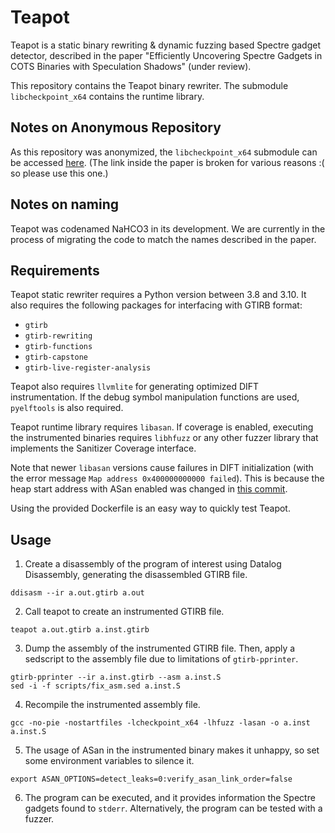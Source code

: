 # Teapot

Teapot is a static binary rewriting & dynamic fuzzing based Spectre gadget detector, 
described in the paper "Efficiently Uncovering Spectre Gadgets in COTS Binaries with Speculation Shadows" (under review).

This repository contains the Teapot binary rewriter. 
The submodule `libcheckpoint_x64` contains the runtime library.

## Notes on Anonymous Repository

As this repository was anonymized, the `libcheckpoint_x64` submodule can be accessed [here](https://anonymous.4open.science/r/libcheckpoint_x64-C810).
(The link inside the paper is broken for various reasons :( so please use this one.)

## Notes on naming

Teapot was codenamed NaHCO3 in its development.
We are currently in the process of migrating the code to match the names described in the paper.

## Requirements

Teapot static rewriter requires a Python version between 3.8 and 3.10.
It also requires the following packages for interfacing with GTIRB format:

- `gtirb`
- `gtirb-rewriting`
- `gtirb-functions`
- `gtirb-capstone`
- `gtirb-live-register-analysis`

Teapot also requires `llvmlite` for generating optimized DIFT instrumentation.
If the debug symbol manipulation functions are used, `pyelftools` is also required.

Teapot runtime library requires `libasan`. 
If coverage is enabled, executing the instrumented binaries requires `libhfuzz` 
or any other fuzzer library that implements the Sanitizer Coverage interface.  

Note that newer `libasan` versions cause failures in DIFT initialization 
(with the error message `Map address 0x400000000000 failed`).
This is because the heap start address with ASan enabled was changed in 
[this commit](https://github.com/llvm/llvm-project/commit/fb77ca05ffb4f8e666878f2f6718a9fb4d686839).

Using the provided Dockerfile is an easy way to quickly test Teapot.

## Usage

1. Create a disassembly of the program of interest using Datalog Disassembly, generating the disassembled GTIRB file.
```shell
ddisasm --ir a.out.gtirb a.out
```

2. Call teapot to create an instrumented GTIRB file.
```shell
teapot a.out.gtirb a.inst.gtirb
```

3. Dump the assembly of the instrumented GTIRB file. 
Then, apply a sedscript to the assembly file due to limitations of `gtirb-pprinter`.
```shell
gtirb-pprinter --ir a.inst.gtirb --asm a.inst.S
sed -i -f scripts/fix_asm.sed a.inst.S 
```

4. Recompile the instrumented assembly file.
```shell
gcc -no-pie -nostartfiles -lcheckpoint_x64 -lhfuzz -lasan -o a.inst a.inst.S
```

5. The usage of ASan in the instrumented binary makes it unhappy, 
so set some environment variables to silence it.
```shell
export ASAN_OPTIONS=detect_leaks=0:verify_asan_link_order=false
```

6. The program can be executed, and it provides information the Spectre gadgets found to `stderr`.
Alternatively, the program can be tested with a fuzzer.

